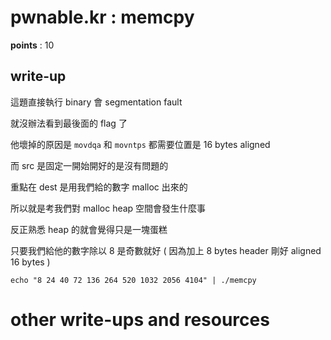 # pwnable.kr : memcpy

**points** : 10

## write-up

這題直接執行 binary 會 segmentation fault

就沒辦法看到最後面的 flag 了

他壞掉的原因是 `movdqa` 和 `movntps` 都需要位置是 16 bytes aligned

而 src 是固定一開始開好的是沒有問題的

重點在 dest 是用我們給的數字 malloc 出來的

所以就是考我們對 malloc heap 空間會發生什麼事

反正熟悉 heap 的就會覺得只是一塊蛋糕

只要我們給他的數字除以 8 是奇數就好 ( 因為加上 8 bytes header 剛好 aligned 16 bytes )

`echo "8 24 40 72 136 264 520 1032 2056 4104" | ./memcpy `

# other write-ups and resources

